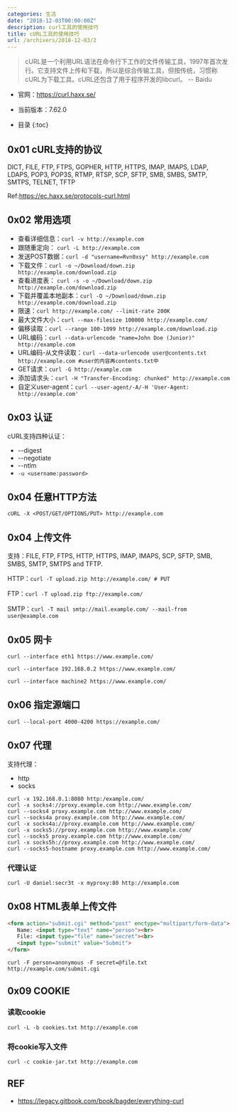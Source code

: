 ```yaml
---
categories: 生活
date: "2018-12-03T00:00:00Z"
description: curl工具的使用技巧
title: cURL工具的使用技巧
url: /archivers/2018-12-03/2
---
```



> cURL是一个利用URL语法在命令行下工作的文件传输工具，1997年首次发行。它支持文件上传和下载，所以是综合传输工具，但按传统，习惯称cURL为下载工具。cURL还包含了用于程序开发的libcurl。 
> -- Baidu

* 官网：https://curl.haxx.se/
* 当前版本：7.62.0

* 目录
{:toc}

## 0x01 cURL支持的协议

DICT, FILE, FTP, FTPS, GOPHER, HTTP, HTTPS, IMAP, IMAPS, LDAP, LDAPS, POP3, POP3S, RTMP, RTSP, SCP, SFTP, SMB, SMBS, SMTP, SMTPS, TELNET, TFTP

Ref:https://ec.haxx.se/protocols-curl.html

## 0x02 常用选项

* 查看详细信息：`curl -v http://example.com`
* 跟随重定向： `curl -L http://example.com`
* 发送POST数据：`curl -d "username=Rvn0xsy" http://example.com`
* 下载文件：`curl -o ~/Download/down.zip http://example.com/download.zip`
* 查看进度表： `curl -s -o ~/Download/down.zip http://example.com/download.zip`
* 下载并覆盖本地副本：`curl -O ~/Download/down.zip http://example.com/download.zip`
* 限速：`curl http://example.com/ --limit-rate 200K`
* 最大文件大小：`curl --max-filesize 100000 http://example.com/`
* 偏移读取：`curl --range 100-1099 http://example.com/download.zip`
* URL编码：`curl --data-urlencode "name=John Doe (Junior)" http://example.com`
* URL编码-从文件读取：`curl --data-urlencode user@contents.txt http://example.com #user的内容再contents.txt中`
* GET请求：`curl -G http://example.com`
* 添加请求头：`curl -H "Transfer-Encoding: chunked" http://example.com`
* 自定义user-agent：`curl --user-agent/-A/-H 'User-Agent: http://example.com'`


## 0x03 认证

cURL支持四种认证：

* --digest
* --negotiate
* --ntlm
* `-u <username:password>`

## 0x04 任意HTTP方法

`cURL -X <POST/GET/OPTIONS/PUT> http://example.com`

## 0x04 上传文件

支持：FILE, FTP, FTPS, HTTP, HTTPS, IMAP, IMAPS, SCP, SFTP, SMB, SMBS, SMTP, SMTPS and TFTP.

HTTP：`curl -T upload.zip http://example.com/ # PUT` 

FTP：`curl -T upload.zip ftp://example.com/`

SMTP：`curl -T mail smtp://mail.example.com/ --mail-from user@example.com`

## 0x05 网卡

```
curl --interface eth1 https://www.example.com/

curl --interface 192.168.0.2 https://www.example.com/

curl --interface machine2 https://www.example.com/
```

## 0x06 指定源端口

```
curl --local-port 4000-4200 https://example.com/
```

## 0x07 代理

支持代理：

* http
* socks

```
curl -x 192.168.0.1:8080 http:/example.com/
curl -x socks4://proxy.example.com http://www.example.com/
curl --socks4 proxy.example.com http://www.example.com/
curl --socks4a proxy.example.com http://www.example.com/
curl -x socks4a://proxy.example.com http://www.example.com/
curl -x socks5://proxy.example.com http://www.example.com/
curl --socks5 proxy.example.com http://www.example.com/
curl -x socks5h://proxy.example.com http://www.example.com/
curl --socks5-hostname proxy.example.com http://www.example.com/
```

### 代理认证

`curl -U daniel:secr3t -x myproxy:80 http://example.com`



## 0x08 HTML表单上传文件


```html
<form action="submit.cgi" method="post" enctype="multipart/form-data">
   Name: <input type="text" name="person"><br>
   File: <input type="file" name="secret"><br>
   <input type="submit" value="Submit">
</form> 
```

`curl -F person=anonymous -F secret=@file.txt http://example.com/submit.cgi`


## 0x09 COOKIE

### 读取cookie

`curl -L -b cookies.txt http://example.com`

### 将cookie写入文件

`curl -c cookie-jar.txt http://example.com`

## REF

* https://legacy.gitbook.com/book/bagder/everything-curl
